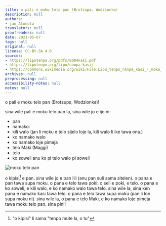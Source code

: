 ```yaml
---
title: o pali e moku telo pan (Brotzupa, Wodzionka)
description: null
authors:
- jan Alonola
translators: null
proofreaders: null
date: 2021-05-07
tags: null
original: null
license: CC-BY-SA 4.0
sources:
- https://liputenpo.org/pdfs/0004kasi.pdf
- https://liputenpo.org/lipu/nanpa-kasi/
- https://commons.wikimedia.org/wiki/File:Lipu_tenpo_nanpa_kasi_-_moku_telo_pan.png
archives: null
preprocessing: null
accessibility-notes: null
notes: null
---
```


o pali e moku telo pan (Brotzupa, Wodzionka)!

sina wile pali e moku telo pan la, sina wile jo e ijo ni:

- pan
- namako:
- kili walo (jan li moku e telo sijelo loje la, kili walo li ike tawa ona.)
- ko namako walo
- ko namako loje pimeja
- telo Maki (Maggi)
- telo
- ko soweli anu ko pi telo walo pi soweli

![moku telo pan](https://upload.wikimedia.org/wikipedia/commons/8/81/Lipu_tenpo_nanpa_kasi_-_moku_telo_pan.png)

o kipisi[^1] e pan. sina wile jo e pan lili (anu pan suli sama sitelen). o pana e pan tawa supa moku. o pana e telo tawa poki. o seli e poki, e telo. o pana e ko soweli, e kili walo, e ko namako walo tawa telo. sina wile la, sina ken pana e namako kasi tawa telo. o pana e telo tawa supa moku (pan li lon supa moku ni). sina wile la, o pana e telo Maki, e ko namako loje pimeja tawa moku telo pan. sina pini!

[^1]: "o kipisi" li sama "tenpo mute la, o tu"
